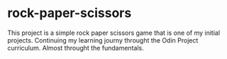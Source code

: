 # rock-paper-scissors
This project is a simple rock paper scissors game that is one of my initial projects.
Continuing my learning journy throught the Odin Project curriculum. Almost throught the fundamentals.
